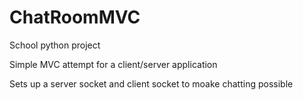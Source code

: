 # ChatRoomMVC
School python project

Simple MVC attempt for a client/server application

Sets up a server socket and client socket to moake chatting possible
